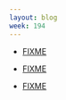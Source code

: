 ```yaml
---
layout: blog
week: 194
---
```


* [FIXME](https://bugs.debian.org/918480)

* [FIXME](https://github.com/squashfskit/squashfskit/pull/2)

* [FIXME](https://github.com/scottkosty/vit/pull/161)

